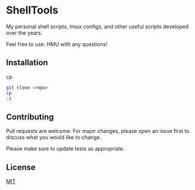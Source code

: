 # ShellTools

My personal shell scripts, tmux configs, and other useful scripts developed over the years. 

Feel free to use. HMU with any questions!

## Installation

cp

```bash
git clone <repo>
cp
:)
```

## Contributing
Pull requests are welcome. For major changes, please open an issue first to discuss what you would like to change.

Please make sure to update tests as appropriate.

## License
[MIT](https://choosealicense.com/licenses/mit/)